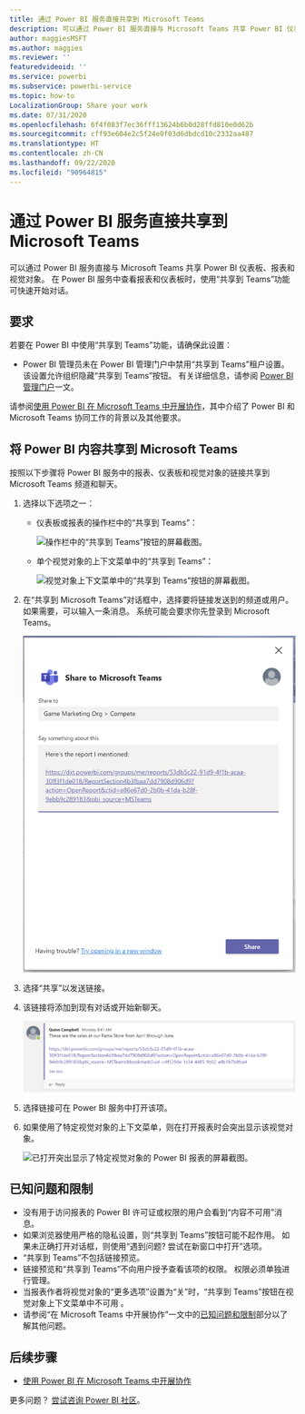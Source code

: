 ```yaml
---
title: 通过 Power BI 服务直接共享到 Microsoft Teams
description: 可以通过 Power BI 服务直接与 Microsoft Teams 共享 Power BI 仪表板和报表。
author: maggiesMSFT
ms.author: maggies
ms.reviewer: ''
featuredvideoid: ''
ms.service: powerbi
ms.subservice: powerbi-service
ms.topic: how-to
LocalizationGroup: Share your work
ms.date: 07/31/2020
ms.openlocfilehash: 6f4f083f7ec36fff13624b6b0d28ffd810e0d62b
ms.sourcegitcommit: cff93e604e2c5f24e0f03d6dbdcd10c2332aa487
ms.translationtype: HT
ms.contentlocale: zh-CN
ms.lasthandoff: 09/22/2020
ms.locfileid: "90964815"
---
```

# <a name="share-directly-to-microsoft-teams-from-the-power-bi-service"></a>通过 Power BI 服务直接共享到 Microsoft Teams

可以通过 Power BI 服务直接与 Microsoft Teams 共享 Power BI 仪表板、报表和视觉对象。 在 Power BI 服务中查看报表和仪表板时，使用“共享到 Teams”功能可快速开始对话。

## <a name="requirements"></a>要求

若要在 Power BI 中使用“共享到 Teams”功能，请确保此设置：

- Power BI 管理员未在 Power BI 管理门户中禁用“共享到 Teams”租户设置。 该设置允许组织隐藏“共享到 Teams”按钮。 有关详细信息，请参阅 [Power BI 管理门户](../admin/service-admin-portal.md#share-to-teams-tenant-setting)一文。

请参阅[使用 Power BI 在 Microsoft Teams 中开展协作](service-collaborate-microsoft-teams.md)，其中介绍了 Power BI 和 Microsoft Teams 协同工作的背景以及其他要求。

## <a name="share-power-bi-content-to-microsoft-teams"></a>将 Power BI 内容共享到 Microsoft Teams

按照以下步骤将 Power BI 服务中的报表、仪表板和视觉对象的链接共享到 Microsoft Teams 频道和聊天。

1. 选择以下选项之一：

   * 仪表板或报表的操作栏中的“共享到 Teams”：

       ![操作栏中的“共享到 Teams”按钮的屏幕截图。](media/service-share-report-teams/service-teams-share-to-teams-action-bar-button.png)
    
   * 单个视觉对象的上下文菜单中的“共享到 Teams”：
    
      ![视觉对象上下文菜单中的“共享到 Teams”按钮的屏幕截图。](media/service-share-report-teams/service-teams-share-to-teams-visual-context-menu.png)

1. 在“共享到 Microsoft Teams”对话框中，选择要将链接发送到的频道或用户。 如果需要，可以输入一条消息。 系统可能会要求你先登录到 Microsoft Teams。

    ![包含信息和消息的“共享到 Microsoft Teams”对话框的屏幕截图。](media/service-share-report-teams/service-teams-share-to-teams-dialog.png)

1. 选择“共享”以发送链接。
    
1. 该链接将添加到现有对话或开始新聊天。

    ![包含指向 Power BI 项的链接的 Microsoft Teams 对话的屏幕截图。](media/service-share-report-teams/service-teams-share-to-teams-deep-link.png)

1. 选择链接可在 Power BI 服务中打开该项。

1. 如果使用了特定视觉对象的上下文菜单，则在打开报表时会突出显示该视觉对象。

    ![已打开突出显示了特定视觉对象的 Power BI 报表的屏幕截图。](media/service-share-report-teams/service-teams-share-to-teams-spotlight-visual.png)


## <a name="known-issues-and-limitations"></a>已知问题和限制

- 没有用于访问报表的 Power BI 许可证或权限的用户会看到“内容不可用”消息。
- 如果浏览器使用严格的隐私设置，则“共享到 Teams”按钮可能不起作用。 如果未正确打开对话框，则使用“遇到问题? 尝试在新窗口中打开”选项。
- “共享到 Teams”不包括链接预览。
- 链接预览和“共享到 Teams”不向用户授予查看该项的权限。 权限必须单独进行管理。
- 当报表作者将视觉对象的“更多选项”设置为“关”时，“共享到 Teams”按钮在视觉对象上下文菜单中不可用  。
- 请参阅“在 Microsoft Teams 中开展协作”一文中的[已知问题和限制](service-collaborate-microsoft-teams.md#known-issues-and-limitations)部分以了解其他问题。

## <a name="next-steps"></a>后续步骤

- [使用 Power BI 在 Microsoft Teams 中开展协作](service-collaborate-microsoft-teams.md)

更多问题？ [尝试咨询 Power BI 社区](https://community.powerbi.com/)。
